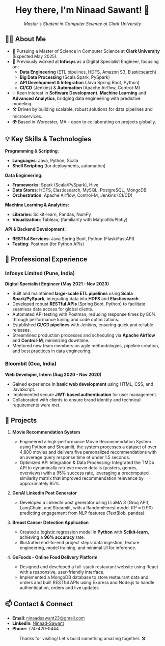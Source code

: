 <h1 align="center">Hey there, I'm Ninaad Sawant! 👋</h1>
<p align="center">
  <em>Master's Student in Computer Science at Clark University</em>
</p>


## 👨‍💻 About Me

- 🚀 Pursuing a Master of Science in Computer Science at **Clark University** (Expected May 2025).
- 💼 Previously worked at **Infosys** as a Digital Specialist Engineer, focusing on:
  - **Data Engineering** (ETL pipelines, HDFS, Amazon S3, Elasticsearch)
  - **Big Data Processing** (Scala Spark, PySpark)
  - **API Development & Integration** (Java Spring Boot, Python)
  - **CI/CD** (Jenkins) & **Automation** (Apache Airflow, Control-M)
- 💡 Keen interest in **Software Development**, **Machine Learning** and **Advanced Analytics**, bridging data engineering with predictive modeling.
- 🛠️ Driven by building scalable, robust solutions for data pipelines and microservices.
- 🌍 Based in Worcester, MA - open to collaborating on projects globally.


## 💡 Key Skills & Technologies

**Programming & Scripting:**
- **Languages**: Java, Python, Scala
- **Shell Scripting** (for deployments, automation)

**Data Engineering:**
- **Frameworks**: Spark (Scala/PySpark), Hive  
- **Data Stores**: HDFS, Elasticsearch, MySQL, PostgreSQL, MongoDB  
- **Orchestration**: Apache Airflow, Control-M, Jenkins (CI/CD)

**Machine Learning & Analytics:**
- **Libraries**: Scikit-learn, Pandas, NumPy  
- **Visualization**: Tableau, (familiarity with Matplotlib/Plotly)

**API & Backend Development:**
- **RESTful Services**: Java Spring Boot, Python (Flask/FastAPI)
- **Testing**: Postman (for Python APIs)



## 💼 Professional Experience

### Infosys Limited (Pune, India)  
**Digital Specialist Engineer (May 2021 - Nov 2023)**  
- Built and maintained **large-scale ETL pipelines** using **Scala Spark/PySpark**, integrating data into **HDFS** and **Elasticsearch**.  
- Developed robust **RESTful APIs** (Spring Boot, Python) to facilitate seamless data access for global clients.  
- Automated API testing with Postman, reducing response times by 80% through performance tuning and code optimizations.  
- Established **CI/CD pipelines** with Jenkins, ensuring quick and reliable releases.  
- Streamlined production processes and scheduling via **Apache Airflow** and **Control-M**, minimizing downtime.  
- Mentored new team members on agile methodologies, pipeline creation, and best practices in data engineering.

### Bloombit (Goa, India)  
**Web Developer, Intern (Aug 2020 - Nov 2020)**  
- Gained experience in **basic web development** using HTML, CSS, and JavaScript.  
- Implemented secure **JWT-based authentication** for user management.  
- Collaborated with clients to ensure brand identity and technical requirements were met.  



## 🔬 Projects

1. **Movie Recommendation System**  
   - Engineered a high-performance Movie Recommendation System using Python and Streamlit, the system processes a dataset of over 4,800 movies and delivers five personalized recommendations with an average query response time of under 1.5 seconds.
   - Optimized API Integration & Data Processing: Integrated the TMDb API to dynamically retrieve movie details (posters, genres, overviews) with a 95% success rate, leveraging a precomputed similarity matrix that improved recommendation relevance by approximately 85%.
  
2. **GenAI LinkedIn Post Generator**
   - Developed a LinkedIn post generator using LLaMA 3 (Groq API), LangChain, and Streamlit, with a RandomForest model (R² ≈ 0.90) predicting engagement from NLP features (TextBlob, pandas)

2. **Breast Cancer Detection Application**  
   - Created a logistic regression model in **Python** with **Scikit-learn**, achieving a **96% accuracy** rate.  
   - Illustrated end-to-end project steps-data ingestion, feature engineering, model training, and minimal UI for inference.
  
3. **GoFoods - Online Food Delivery Platform** 
   - Designed and developed a full-stack restaurant website using React with a responsive, user-friendly interface.
   - Implemented a MongoDB database to store restaurant data and orders and built RESTful APIs using Express and Node.js to handle authentication, orders and live updates 

## 📫 Contact & Connect

- **Email**: ninaadsawant23@gmail.com  
- **LinkedIn**: [Ninaad-Sawant](https://www.linkedin.com/in/ninaadsawant/)
- **Phone**: 774-420-0444  



<p align="center">Thanks for visiting! Let's build something amazing together. 🛠️</p>
